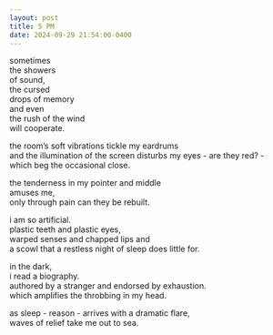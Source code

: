 ```yaml
---
layout: post
title: 5 PM
date: 2024-09-29 21:54:00-0400
---
```


sometimes <br>
the showers <br>
of sound, <br>
the cursed <br>
drops of memory <br>
and even <br>
the rush of the wind <br>
will cooperate.

the room’s soft vibrations tickle my eardrums <br>
and the illumination of the screen disturbs my eyes - are they red? - <br>
which beg the occasional close. <br>

the tenderness in my pointer and middle <br>
amuses me, <br>
only through pain can they be rebuilt. <br>

i am so artificial. <br>
plastic teeth and plastic eyes, <br>
warped senses and chapped lips and <br>
a scowl that a restless night of sleep does little for. <br>

in the dark, <br>
i read a biography. <br>
authored by a stranger and endorsed by exhaustion.<br>
which amplifies the throbbing in my head.<br>

as sleep - reason - arrives with a dramatic flare,<br>
waves of relief take me out to sea.